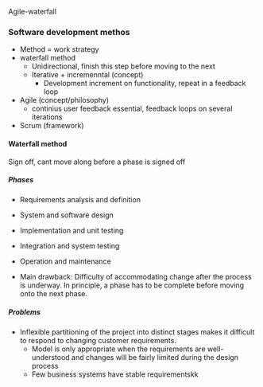 Agile-waterfall

### Software development methos
- Method = work strategy
- waterfall method 
	- Unidirectional, finish this step before moving to the next
	- Iterative + incremenntal (concept)
		- Development increment on functionality, repeat in a feedback loop
- Agile (concept/philosophy)
	-  continius user feedback essential, feedback loops on several iterations
- Scrum (framework)

#### Waterfall method
Sign off, cant move along before a phase is signed off

##### Phases
- Requirements analysis and definition
- System and software design
- Implementation and unit testing
- Integration and system testing
- Operation and maintenance

- Main drawback: Difficulty of accommodating change after the process is underway. In principle, a phase has to be complete before moving onto the next phase.
##### Problems
- Inflexible partitioning of the project into distinct stages makes it difficult to respond to changing customer requirements.
	- Model is only appropriate when the requirements are well-understood and changes will be fairly limited during the design process
	- Few business systems have stable requirementskk